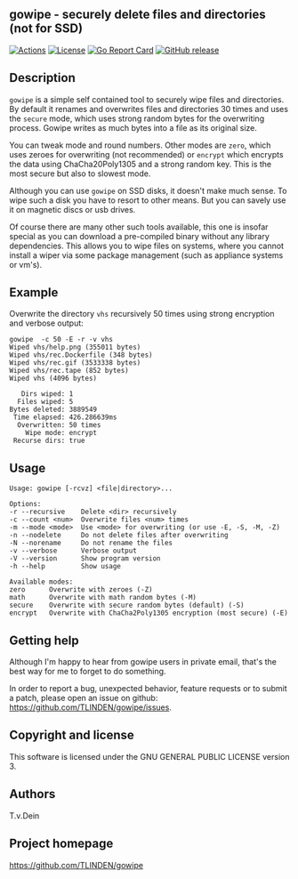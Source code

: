 ## gowipe - securely delete files and directories (not for SSD)

[![Actions](https://github.com/tlinden/gowipe/actions/workflows/ci.yaml/badge.svg)](https://github.com/tlinden/gowipe/actions)
[![License](https://img.shields.io/badge/license-GPL-blue.svg)](https://github.com/tlinden/gowipe/blob/master/LICENSE)
[![Go Report Card](https://goreportcard.com/badge/github.com/tlinden/gowipe)](https://goreportcard.com/report/github.com/tlinden/gowipe)
[![GitHub release](https://img.shields.io/github/v/release/tlinden/gowipe?color=%2300a719)](https://github.com/TLINDEN/gowipe/releases/latest)

## Description

`gowipe` is a simple self contained tool to securely wipe files and
directories. By default it renames and overwrites files and
directories 30 times and uses the `secure` mode, which uses strong
random bytes for the overwriting process. Gowipe writes as much bytes
into a file as its original size.

You can tweak mode and round numbers. Other modes are `zero`, which
uses zeroes for overwriting (not recommended) or `encrypt` which
encrypts the data using ChaCha20Poly1305 and a strong random key. This is the most
secure but also to slowest mode.

Although you can use `gowipe` on SSD disks, it doesn't make much
sense. To wipe such a disk you have to resort to other means. But you
can savely use it on magnetic discs or usb drives.

Of course there are many other such tools available, this one is
insofar special as you can download a pre-compiled binary without any
library dependencies. This allows you to wipe files on systems, where
you cannot install a wiper via some package management (such as
appliance systems or vm's).

## Example

Overwrite the directory `vhs` recursively 50 times using strong
encryption and verbose output:

```shell
gowipe  -c 50 -E -r -v vhs
Wiped vhs/help.png (355011 bytes)
Wiped vhs/rec.Dockerfile (348 bytes)
Wiped vhs/rec.gif (3533338 bytes)
Wiped vhs/rec.tape (852 bytes)
Wiped vhs (4096 bytes)

   Dirs wiped: 1
  Files wiped: 5
Bytes deleted: 3889549
 Time elapsed: 426.286639ms
  Overwritten: 50 times
    Wipe mode: encrypt
 Recurse dirs: true
```

## Usage

```
Usage: gowipe [-rcvz] <file|directory>...

Options:
-r --recursive    Delete <dir> recursively
-c --count <num>  Overwrite files <num> times
-m --mode <mode>  Use <mode> for overwriting (or use -E, -S, -M, -Z)
-n --nodelete     Do not delete files after overwriting
-N --norename     Do not rename the files
-v --verbose      Verbose output
-V --version      Show program version
-h --help         Show usage

Available modes:
zero      Overwrite with zeroes (-Z)
math      Overwrite with math random bytes (-M)
secure    Overwrite with secure random bytes (default) (-S)
encrypt   Overwrite with ChaCha2Poly1305 encryption (most secure) (-E)
```

## Getting help

Although I'm happy to hear from gowipe users in private email,
that's the best way for me to forget to do something.

In order to report a bug, unexpected behavior, feature requests
or to submit a patch, please open an issue on github:
https://github.com/TLINDEN/gowipe/issues.

## Copyright and license

This software is licensed under the GNU GENERAL PUBLIC LICENSE version 3.

## Authors

T.v.Dein <tom AT vondein DOT org>

## Project homepage

https://github.com/TLINDEN/gowipe
